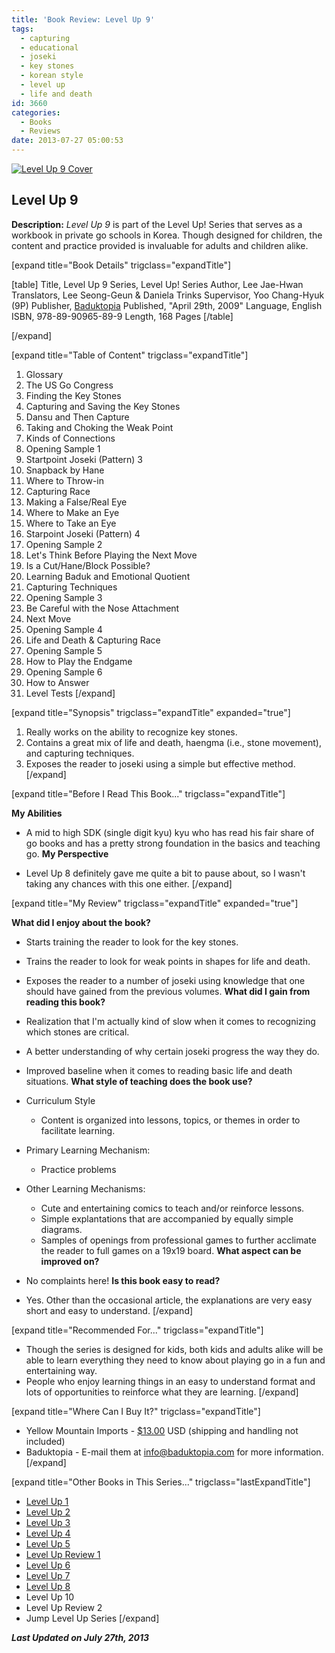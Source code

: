 ```yaml
---
title: 'Book Review: Level Up 9'
tags:
  - capturing
  - educational
  - joseki
  - key stones
  - korean style
  - level up
  - life and death
id: 3660
categories:
  - Books
  - Reviews
date: 2013-07-27 05:00:53
---
```


[![Level Up 9 Cover](http://www.bengozen.com/wp-content/uploads/2013/07/levelup9cover.jpg)](http://www.bengozen.com/wp-content/uploads/2013/07/levelup9cover.jpg)

## Level Up 9

**Description:** _Level Up 9_ is part of the Level Up! Series that serves as a workbook in private go schools in Korea. Though designed for children, the content and practice provided is invaluable for adults and children alike.

<!--more-->

[expand title="Book Details" trigclass="expandTitle"]

[table]
Title, Level Up 9
Series, Level Up! Series
Author, Lee Jae-Hwan
Translators, Lee Seong-Geun &amp; Daniela Trinks
Supervisor, Yoo Chang-Hyuk (9P)
Publisher, [Baduktopia](http://www.baduktopia.com)
Published, "April 29th, 2009"
Language, English
ISBN, 978-89-90965-89-9
Length, 168 Pages
[/table]

[/expand]

[expand title="Table of Content" trigclass="expandTitle"]

1.  Glossary
2.  The US Go Congress
3.  Finding the Key Stones
4.  Capturing and Saving the Key Stones
5.  Dansu and Then Capture
6.  Taking and Choking the Weak Point
7.  Kinds of Connections
8.  Opening Sample 1
9.  Startpoint Joseki (Pattern) 3
10.  Snapback by Hane
11.  Where to Throw-in
12.  Capturing Race
13.  Making a False/Real Eye
14.  Where to Make an Eye
15.  Where to Take an Eye
16.  Starpoint Joseki (Pattern) 4
17.  Opening Sample 2
18.  Let's Think Before Playing the Next Move
19.  Is a Cut/Hane/Block Possible?
20.  Learning Baduk and Emotional Quotient
21.  Capturing Techniques
22.  Opening Sample 3
23.  Be Careful with the Nose Attachment
24.  Next Move
25.  Opening Sample 4
26.  Life and Death &amp; Capturing Race
27.  Opening Sample 5
28.  How to Play the Endgame
29.  Opening Sample 6
30.  How to Answer
31.  Level Tests
[/expand]

[expand title="Synopsis" trigclass="expandTitle" expanded="true"]

1.  Really works on the ability to recognize key stones.
2.  Contains a great mix of life and death, haengma (i.e., stone movement), and capturing techniques.
3.  Exposes the reader to joseki using a simple but effective method.
[/expand]

[expand title="Before I Read This Book..." trigclass="expandTitle"]

**My Abilities**

*   A mid to high SDK (single digit kyu) kyu who has read his fair share of go books and has a pretty strong foundation in the basics and teaching go.
**My Perspective**

*   Level Up 8 definitely gave me quite a bit to pause about, so I wasn't taking any chances with this one either.
[/expand]

[expand title="My Review" trigclass="expandTitle" expanded="true"]

**What did I enjoy about the book?**

*   Starts training the reader to look for the key stones.
*   Trains the reader to look for weak points in shapes for life and death.
*   Exposes the reader to a number of joseki using knowledge that one should have gained from the previous volumes.
**What did I gain from reading this book?**

*   Realization that I'm actually kind of slow when it comes to recognizing which stones are critical.
*   A better understanding of why certain joseki progress the way they do.
*   Improved baseline when it comes to reading basic life and death situations.
**What style of teaching does the book use?**

*   Curriculum Style

    *   Content is organized into lessons, topics, or themes in order to facilitate learning.

*   Primary Learning Mechanism:

    *   Practice problems

*   Other Learning Mechanisms:

    *   Cute and entertaining comics to teach and/or reinforce lessons.
    *   Simple explantations that are accompanied by equally simple diagrams.
    *   Samples of openings from professional games to further acclimate the reader to full games on a 19x19 board.
**What aspect can be improved on?**

*   No complaints here!
**Is this book easy to read?**

*   Yes. Other than the occasional article, the explanations are very easy short and easy to understand.
[/expand]

[expand title="Recommended For..." trigclass="expandTitle"]

*   Though the series is designed for kids, both kids and adults alike will be able to learn everything they need to know about playing go in a fun and entertaining way.
*   People who enjoy learning things in an easy to understand format and lots of opportunities to reinforce what they are learning.
[/expand]

[expand title="Where Can I Buy It?" trigclass="expandTitle"]

*   Yellow Mountain Imports - [$13.00](http://www.ymimports.com/p-780-level-up-9-14-12-kyu.aspx "Yellow Mountain Imports Purchase Link") USD (shipping and handling not included)
*   Baduktopia - E-mail them at info@baduktopia.com for more information.
[/expand]

[expand title="Other Books in This Series..." trigclass="lastExpandTitle"]

*   [Level Up 1](http://www.bengozen.com/book-review-level-up-1/ "Book Review: Level Up 1")
*   [Level Up 2](http://www.bengozen.com/book-review-level-up-vol-2/ "Book Review: Level Up 2")
*   [Level Up 3](http://www.bengozen.com/book-review-level-up-3/ "Book Review: Level Up 3")
*   [Level Up 4](http://www.bengozen.com/book-review-level-up-4/ "Book Review: Level Up 4")
*   [Level Up 5](http://www.bengozen.com/book-review-level-up-5/ "Book Review: Level Up 5")
*   [Level Up Review 1](http://www.bengozen.com/book-review-level-up-review-1/ "Book Review: Level Up Review 1")
*   [Level Up 6](http://www.bengozen.com/book-review-level-up-6/ "Book Review: Level Up 6")
*   [Level Up 7](http://www.bengozen.com/book-review-level-up-7/ "Book Review: Level Up 7")
*   [Level Up 8](http://www.bengozen.com/book-review-level-up-8/ "Book Review: Level Up 8")
*   Level Up 10
*   Level Up Review 2
*   Jump Level Up Series
[/expand]

_**Last Updated on July 27th, 2013**_